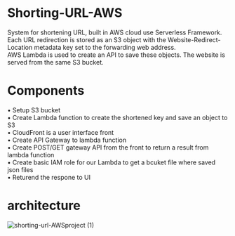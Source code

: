 # Shorting-URL-AWS
System for shortening URL, built in AWS cloud use Serverless Framework.<br>
Each URL redirection is stored as an S3 object with the Website-Redirect-Location metadata key set to the forwarding web address.<br>
AWS Lambda is used to create an API to save these objects. The website is served from the same S3 bucket.<br>

# Components #
•	Setup S3 bucket<br>
•	Create Lambda function to create the shortened key and save an object to S3<br>
• CloudFront is a user interface front<br>
•	Create API Gateway to lambda function<br>
• Create POST/GET gateway API from the front to return a result from lambda function<br>
•	Create basic IAM role for our Lambda to get a bcuket file where saved json files<br>
•	Returend the respone to UI<br>

# architecture #
![shorting-url-AWSproject (1)](https://github.com/omarii20/Shorting-URL-AWS/assets/24661638/061bb7a7-c82f-4d9c-bd23-fac6172a5766)

